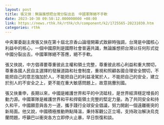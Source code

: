 ```yaml
---
layout: post
title: 張又俠：無論誰想把台灣分裂出去　中國軍隊絕不手軟
date: 2023-10-30 09:50:12.000000000 +08:00
link: https://news.rthk.hk/rthk/ch/component/k2/1725565-20231030.htm
categories: rthk
---
```


中央軍委副主席張又俠在第十屆北京香山論壇開幕式致辭時強調，台灣是中國核心利益中的核心，一個中國原則是國際社會普遍共識，無論誰想把台灣以任何形式從中國分裂出去，中國軍隊絕不答應，絕不手軟。

張又俠說，中方倡導要尊重彼此主權和領土完整，尊重彼此核心利益和重大關切，尊重各國人民自主選擇的發展道路和社會制度，重視和照顧各國合理安全關切，不能把自己的意志強加於人，不能把自己的利益凌駕於人，不能把自己的安全，建立於別人的不安全之上，更不能在重大敏感問題上，故意挑釁別國。

張又俠重申，長期以來，中國是維護世界和平的中流砥柱，是世界經濟穩定增長的動力源。中國軍隊是維護世界和平和捍衛領土完整的堅定力量。為了共同安全和持久和平，中國願意與各方一道，攜手踐行全球安全倡議，努力開創一個遠離衝突的新局面。他又說，中國積極推動熱點降溫，秉持客觀公正立場，支持政治解決烏克蘭問題，呼籲巴以衝突各方立即停火止暴，早日恢復和談。
